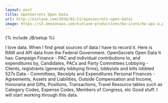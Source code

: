 ```yaml
---
layout: post
title: OpenSecrets Open Data
url: http://kinlane.com/2010/01/12/opensecrets-open-data/
image: https://s3.amazonaws.com/kinlane-productions/bw-icons/bw-api-a.png
---
```

{% include JB/setup %}
<p>
     I love data. When I find great sources of data I have to record it. Here is RAW and API data from the Federal Government. OpenSecrets Open Data It has: Campaign Finance - PAC and individual contributions to, and expenditures by, Candidates, PACs and Party Committees Lobbying - Clients, registrants (generally lobbying firms), lobbyists and bills lobbied 527s Data - Committees, Receipts and Expenditures Personal Finances - Agreements, Assets and Liabilities, Outside Compensation and Income, Honoraria and Gifts, Positions, Transactions, Travel Resource tables such as Category Codes, Expense Codes, Members of Congress, etc Good stuff. I will start working through this data.
</p>